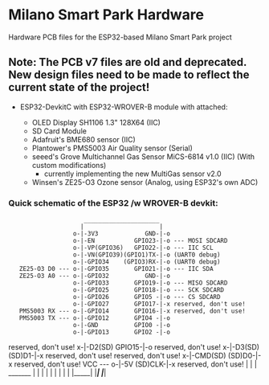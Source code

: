 # Milano Smart Park Hardware

Hardware PCB files for the ESP32-based Milano Smart Park project

## Note: The PCB v7 files are old and deprecated. New design files need to be made to reflect the current state of the project!

- ESP32-DevkitC with ESP32-WROVER-B module with attached:

	- OLED Display SH1106 1.3" 128X64 (IIC)
	- SD Card Module
	- Adafruit's BME680 sensor (IIC)
	- Plantower's PMS5003 Air Quality sensor (Serial)
	- seeed's Grove Multichannel Gas Sensor MiCS-6814 v1.0 (IIC) (With custom modifications)
		+ currently implementing the new MultiGas sensor v2.0
	- Winsen's ZE25-O3 Ozone sensor (Analog, using ESP32's own ADC)
	
### Quick schematic of the ESP32 /w WROVER-B devkit:  
                         _____________________
                        |                     |
                      o-|-3V3             GND-|-o
                      o-|-EN           GPIO23-|-o --- MOSI SDCARD
                      o-|-VP(GPIO36)   GPIO22-|-o --- IIC SCL
                      o-|-VN(GPIO39)(GPIO1)TX-|-o (UART0 debug)
                      o-|-GPIO34    (GPIO3)RX-|-o (UART0 debug)
       ZE25-O3 D0 --- o-|-GPIO35       GPIO21-|-o --- IIC SDA
       ZE25-O3 A0 --- o-|-GPIO32          GND-|-o
                      o-|-GPIO33       GPIO19-|-o --- MISO SDCARD
                      o-|-GPIO25       GPIO18-|-o --- SCK SDCARD
                      o-|-GPIO26       GPIO5 -|-o --- CS SDCARD
                      o-|-GPIO27       GPIO17-|-x reserved, don't use!
       PMS5003 RX --- o-|-GPIO14       GPIO16-|-x reserved, don't use!
       PMS5003 TX --- o-|-GPIO12       GPIO4 -|-o
                      o-|-GND          GPIO0 -|-o
                      o-|-GPIO13       GPIO2 -|-o
 reserved, don't use! x-|-D2(SD)       GPIO15-|-o
 reserved, don't use! x-|-D3(SD)       (SD)D1-|-x reserved, don't use!
 reserved, don't use! x-|-CMD(SD)      (SD)D0-|-x reserved, don't use!
              VCC --- o-|-5V          (SD)CLK-|-x reserved, don't use!
                        |                     |
                        |      _______        |
                        |     |       |       |
                        |     |       |       |
                        |_____|       |_______|
                              |_______|
							  
